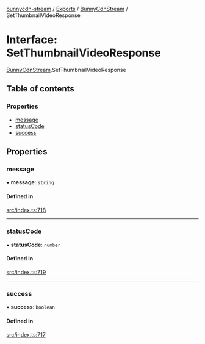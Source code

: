 [bunnycdn-stream](../README.md) / [Exports](../modules.md) / [BunnyCdnStream](../modules/BunnyCdnStream.md) / SetThumbnailVideoResponse

# Interface: SetThumbnailVideoResponse

[BunnyCdnStream](../modules/BunnyCdnStream.md).SetThumbnailVideoResponse

## Table of contents

### Properties

- [message](BunnyCdnStream.SetThumbnailVideoResponse.md#message)
- [statusCode](BunnyCdnStream.SetThumbnailVideoResponse.md#statuscode)
- [success](BunnyCdnStream.SetThumbnailVideoResponse.md#success)

## Properties

### message

• **message**: `string`

#### Defined in

[src/index.ts:718](https://github.com/dan-online/bunnycdn-stream/blob/e358384/src/index.ts#L718)

___

### statusCode

• **statusCode**: `number`

#### Defined in

[src/index.ts:719](https://github.com/dan-online/bunnycdn-stream/blob/e358384/src/index.ts#L719)

___

### success

• **success**: `boolean`

#### Defined in

[src/index.ts:717](https://github.com/dan-online/bunnycdn-stream/blob/e358384/src/index.ts#L717)
